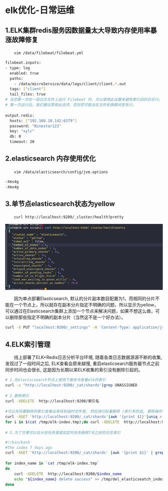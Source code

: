 # elk优化-日常运维

## 1.ELK集群redis服务因数据量太大导致内存使用率暴涨故障修复

　　`vim /data/filebeat/filebeat.yml`

```bash
filebeat.inputs:
- type: log
  enabled: true
  paths:
    - /data/microService/data/logs/client/client.*.out
  tags: ["client"]
  tail_files: true
# 当您第一次在一组日志文件上运行 Filebeat 时，可以使用此设置来避免索引旧的日志行。
# 第一次运行后，我们建议禁用此选项，否则您可能会在文件轮换期间丢失行。
  
output.redis:
  hosts: ["192.168.10.142:6379"]
  password: "Ninestar123"
  key: "xylc"
  db: 0
  timeout: 20

```

## 2.elasticsearch  内存使用优化

　　`vim /data/elasticsearch/config/jvm.options`

```bash
-Xms4g
-Xmx4g

```

## 3.单节点elasticsearch状态为yellow

　　`curl http://localhost:9200/_cluster/health?pretty`

![](assets/image-20221127214214459-20230610173808-7uke923.png)

　　因为单点部署Elasticsearch, 默认的分片副本数目配置为1，而相同的分片不能在一个节点上，所以就存在副本分片指定不明确的问题，所以显示为yellow，可以通过在Elasticsearch集群上添加一个节点来解决问题，如果不想这么做，可以删除那些指定不明确的副本分片（当然这不是一个好办法）。

```bash
curl -X PUT "localhost:9200/_settings" -H 'Content-Type: application/json' -d'{"number_of_replicas":0}'

```

## 4.ELK索引管理

　　线上部署了ELK+Redis日志分析平台环境, 随着各类日志数据源源不断的收集, 发现过了一段时间之后, ELK查看会原来越慢, 重启elasticsearch服务器节点之前同步时间也会很长,  这是因为长期以来ELK收集的索引没有删除引起的。

```bash
# 1.在elasticsearch节点上使用下面命令查看elk的索引
curl -s "http://localhost:9200/_cat/shards"|grep UNASSIGNED

# 2.删除索引
curl -XDELETE  http://localhost:9200/索引名

#可以先将要删除的索引查看出来存到临时文件里, 然后进行批量删除 (索引多的话, 删除操作会耗费一点时间) 
curl -XGET 'http://localhost:9200/_cat/shards'|awk '{print $1}'|uniq > /tmp/elk-index.tmp
for i in $(cat /tmp/elk-index.tmp);do curl -XDELETE  http://localhost:9200/$i;done

# 3.为了方便可以在计划任务里面加定时任务删除7天之前的日志索引 

```

```bash
#!/bin/bash
#The index 7 days ago
curl -XGET 'http://localhost:9200/_cat/shards' |awk '{print $1}' | grep xylc | grep `date -d "7 days ago" +%Y-%m-%d` |uniq > /tmp/elk-index.tmp
 
for index_name in `cat /tmp/elk-index.tmp` 
do
    curl -XDELETE  http://localhost:9200/$index_name
    echo "${index_name} delete success" >> /tmp/del_elasticseatch_index.log
done

```
